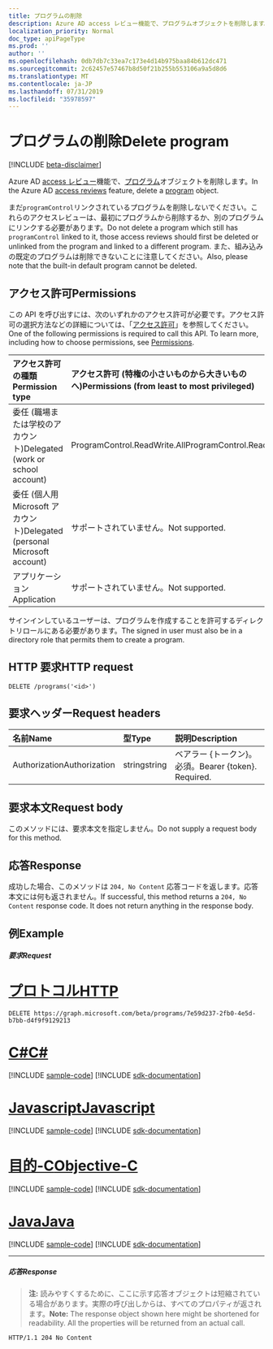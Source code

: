 ```yaml
---
title: プログラムの削除
description: Azure AD access レビュー機能で、プログラムオブジェクトを削除します。
localization_priority: Normal
doc_type: apiPageType
ms.prod: ''
author: ''
ms.openlocfilehash: 0db7db7c33ea7c173e4d14b975baa84b612dc471
ms.sourcegitcommit: 2c62457e57467b8d50f21b255b553106a9a5d8d6
ms.translationtype: MT
ms.contentlocale: ja-JP
ms.lasthandoff: 07/31/2019
ms.locfileid: "35978597"
---
```

# <a name="delete-program"></a><span data-ttu-id="76b72-103">プログラムの削除</span><span class="sxs-lookup"><span data-stu-id="76b72-103">Delete program</span></span>

[!INCLUDE [beta-disclaimer](../../includes/beta-disclaimer.md)]

<span data-ttu-id="76b72-104">Azure AD [access レビュー](../resources/accessreviews-root.md)機能で、[プログラム](../resources/program.md)オブジェクトを削除します。</span><span class="sxs-lookup"><span data-stu-id="76b72-104">In the Azure AD [access reviews](../resources/accessreviews-root.md) feature, delete a [program](../resources/program.md) object.</span></span>

<span data-ttu-id="76b72-105">まだ`programControl`リンクされているプログラムを削除しないでください。これらのアクセスレビューは、最初にプログラムから削除するか、別のプログラムにリンクする必要があります。</span><span class="sxs-lookup"><span data-stu-id="76b72-105">Do not delete a program which still has `programControl` linked to it, those access reviews should first be deleted or unlinked from the program and linked to a different program.</span></span>  <span data-ttu-id="76b72-106">また、組み込みの既定のプログラムは削除できないことに注意してください。</span><span class="sxs-lookup"><span data-stu-id="76b72-106">Also, please note that the built-in default program cannot be deleted.</span></span>


## <a name="permissions"></a><span data-ttu-id="76b72-107">アクセス許可</span><span class="sxs-lookup"><span data-stu-id="76b72-107">Permissions</span></span>
<span data-ttu-id="76b72-p102">この API を呼び出すには、次のいずれかのアクセス許可が必要です。アクセス許可の選択方法などの詳細については、「[アクセス許可](/graph/permissions-reference)」を参照してください。</span><span class="sxs-lookup"><span data-stu-id="76b72-p102">One of the following permissions is required to call this API. To learn more, including how to choose permissions, see [Permissions](/graph/permissions-reference).</span></span>

|<span data-ttu-id="76b72-110">アクセス許可の種類</span><span class="sxs-lookup"><span data-stu-id="76b72-110">Permission type</span></span>                        | <span data-ttu-id="76b72-111">アクセス許可 (特権の小さいものから大きいものへ)</span><span class="sxs-lookup"><span data-stu-id="76b72-111">Permissions (from least to most privileged)</span></span>              |
|:--------------------------------------|:---------------------------------------------------------|
|<span data-ttu-id="76b72-112">委任 (職場または学校のアカウント)</span><span class="sxs-lookup"><span data-stu-id="76b72-112">Delegated (work or school account)</span></span>     | <span data-ttu-id="76b72-113">ProgramControl.ReadWrite.All</span><span class="sxs-lookup"><span data-stu-id="76b72-113">ProgramControl.ReadWrite.All</span></span>   |
|<span data-ttu-id="76b72-114">委任 (個人用 Microsoft アカウント)</span><span class="sxs-lookup"><span data-stu-id="76b72-114">Delegated (personal Microsoft account)</span></span> | <span data-ttu-id="76b72-115">サポートされていません。</span><span class="sxs-lookup"><span data-stu-id="76b72-115">Not supported.</span></span> |
|<span data-ttu-id="76b72-116">アプリケーション</span><span class="sxs-lookup"><span data-stu-id="76b72-116">Application</span></span>                            | <span data-ttu-id="76b72-117">サポートされていません。</span><span class="sxs-lookup"><span data-stu-id="76b72-117">Not supported.</span></span> |

<span data-ttu-id="76b72-118">サインインしているユーザーは、プログラムを作成することを許可するディレクトリロールにある必要があります。</span><span class="sxs-lookup"><span data-stu-id="76b72-118">The signed in user must also be in a directory role that permits them to create a program.</span></span>

## <a name="http-request"></a><span data-ttu-id="76b72-119">HTTP 要求</span><span class="sxs-lookup"><span data-stu-id="76b72-119">HTTP request</span></span>
<!-- { "blockType": "ignored" } -->
```http
DELETE /programs('<id>')
```
## <a name="request-headers"></a><span data-ttu-id="76b72-120">要求ヘッダー</span><span class="sxs-lookup"><span data-stu-id="76b72-120">Request headers</span></span>
| <span data-ttu-id="76b72-121">名前</span><span class="sxs-lookup"><span data-stu-id="76b72-121">Name</span></span>         | <span data-ttu-id="76b72-122">型</span><span class="sxs-lookup"><span data-stu-id="76b72-122">Type</span></span>        | <span data-ttu-id="76b72-123">説明</span><span class="sxs-lookup"><span data-stu-id="76b72-123">Description</span></span> |
|:-------------|:------------|:------------|
| <span data-ttu-id="76b72-124">Authorization</span><span class="sxs-lookup"><span data-stu-id="76b72-124">Authorization</span></span> | <span data-ttu-id="76b72-125">string</span><span class="sxs-lookup"><span data-stu-id="76b72-125">string</span></span> | <span data-ttu-id="76b72-p103">ベアラー \{トークン\}。必須。</span><span class="sxs-lookup"><span data-stu-id="76b72-p103">Bearer \{token\}. Required.</span></span> |

## <a name="request-body"></a><span data-ttu-id="76b72-128">要求本文</span><span class="sxs-lookup"><span data-stu-id="76b72-128">Request body</span></span>
<span data-ttu-id="76b72-129">このメソッドには、要求本文を指定しません。</span><span class="sxs-lookup"><span data-stu-id="76b72-129">Do not supply a request body for this method.</span></span>


## <a name="response"></a><span data-ttu-id="76b72-130">応答</span><span class="sxs-lookup"><span data-stu-id="76b72-130">Response</span></span>
<span data-ttu-id="76b72-p104">成功した場合、このメソッドは `204, No Content` 応答コードを返します。応答本文には何も返されません。</span><span class="sxs-lookup"><span data-stu-id="76b72-p104">If successful, this method returns a `204, No Content` response code. It does not return anything in the response body.</span></span>

## <a name="example"></a><span data-ttu-id="76b72-133">例</span><span class="sxs-lookup"><span data-stu-id="76b72-133">Example</span></span>
##### <a name="request"></a><span data-ttu-id="76b72-134">要求</span><span class="sxs-lookup"><span data-stu-id="76b72-134">Request</span></span>

# <a name="httptabhttp"></a>[<span data-ttu-id="76b72-135">プロトコル</span><span class="sxs-lookup"><span data-stu-id="76b72-135">HTTP</span></span>](#tab/http)
<!-- {
  "blockType": "request",
  "name": "delete_program"
}-->
```http
DELETE https://graph.microsoft.com/beta/programs/7e59d237-2fb0-4e5d-b7bb-d4f9f9129213
```
# <a name="ctabcsharp"></a>[<span data-ttu-id="76b72-136">C#</span><span class="sxs-lookup"><span data-stu-id="76b72-136">C#</span></span>](#tab/csharp)
[!INCLUDE [sample-code](../includes/snippets/csharp/delete-program-csharp-snippets.md)]
[!INCLUDE [sdk-documentation](../includes/snippets/snippets-sdk-documentation-link.md)]

# <a name="javascripttabjavascript"></a>[<span data-ttu-id="76b72-137">Javascript</span><span class="sxs-lookup"><span data-stu-id="76b72-137">Javascript</span></span>](#tab/javascript)
[!INCLUDE [sample-code](../includes/snippets/javascript/delete-program-javascript-snippets.md)]
[!INCLUDE [sdk-documentation](../includes/snippets/snippets-sdk-documentation-link.md)]

# <a name="objective-ctabobjc"></a>[<span data-ttu-id="76b72-138">目的-C</span><span class="sxs-lookup"><span data-stu-id="76b72-138">Objective-C</span></span>](#tab/objc)
[!INCLUDE [sample-code](../includes/snippets/objc/delete-program-objc-snippets.md)]
[!INCLUDE [sdk-documentation](../includes/snippets/snippets-sdk-documentation-link.md)]

# <a name="javatabjava"></a>[<span data-ttu-id="76b72-139">Java</span><span class="sxs-lookup"><span data-stu-id="76b72-139">Java</span></span>](#tab/java)
[!INCLUDE [sample-code](../includes/snippets/java/delete-program-java-snippets.md)]
[!INCLUDE [sdk-documentation](../includes/snippets/snippets-sdk-documentation-link.md)]

---

##### <a name="response"></a><span data-ttu-id="76b72-140">応答</span><span class="sxs-lookup"><span data-stu-id="76b72-140">Response</span></span>
><span data-ttu-id="76b72-p105">**注:** 読みやすくするために、ここに示す応答オブジェクトは短縮されている場合があります。実際の呼び出しからは、すべてのプロパティが返されます。</span><span class="sxs-lookup"><span data-stu-id="76b72-p105">**Note:** The response object shown here might be shortened for readability. All the properties will be returned from an actual call.</span></span>
<!-- {
  "blockType": "response",
  "truncated": true
} -->
```http
HTTP/1.1 204 No Content
```

<!-- uuid: 8fcb5dbc-d5aa-4681-8e31-b001d5168d79
2017-06-25 00:00:01 UTC -->
<!--
{
  "type": "#page.annotation",
  "description": "Delete program",
  "keywords": "",
  "section": "documentation",
  "tocPath": "",
  "suppressions": [
  ]
}
-->
